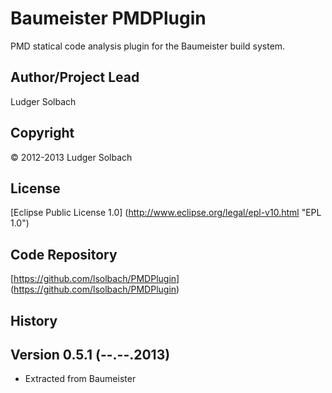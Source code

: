Baumeister PMDPlugin
====================

PMD statical code analysis plugin for the Baumeister build system.

Author/Project Lead
-------------------
Ludger Solbach

Copyright
---------
© 2012-2013 Ludger Solbach

License
-------
[Eclipse Public License 1.0] (http://www.eclipse.org/legal/epl-v10.html "EPL 1.0")

Code Repository
---------------
[https://github.com/lsolbach/PMDPlugin] (https://github.com/lsolbach/PMDPlugin)

History
-------

Version 0.5.1 (--.--.2013)
--------------------------
* Extracted from Baumeister

